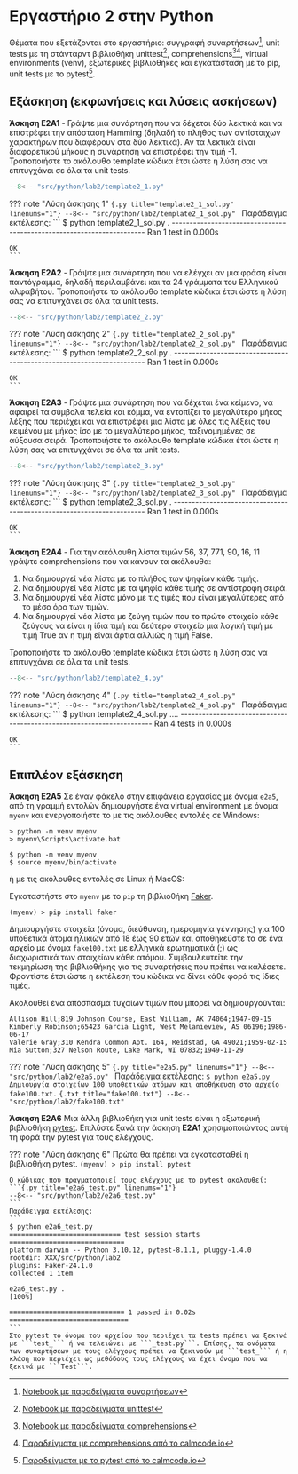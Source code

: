 # Εργαστήριο 2 στην Python

Θέματα που εξετάζονται στο εργαστήριο: συγγραφή συναρτήσεων[^1], unit tests με τη στάνταρντ βιβλιοθήκη unittest[^2], comprehensions[^3][^4], virtual environments (venv), εξωτερικές βιβλιοθήκες και εγκατάσταση με το pip, unit tests με το pytest[^5].


## Εξάσκηση (εκφωνήσεις και λύσεις ασκήσεων)

**Άσκηση E2A1** - Γράψτε μια συνάρτηση που να δέχεται δύο λεκτικά και να επιστρέφει την απόσταση Hamming (δηλαδή το πλήθος των αντίστοιχων χαρακτήρων που διαφέρουν στα δύο λεκτικά). Αν τα λεκτικά είναι διαφορετικού μήκους η συνάρτηση να επιστρέφει την τιμή -1. Τροποποιήστε το ακόλουθο template κώδικα έτσι ώστε η λύση σας να επιτυγχάνει σε όλα τα unit tests.

```{.py title="template2_1.py" linenums="1"}
--8<-- "src/python/lab2/template2_1.py"
```

??? note "Λύση άσκησης 1"
    ```{.py title="template2_1_sol.py" linenums="1"}
    --8<-- "src/python/lab2/template2_1_sol.py"
    ```
    Παράδειγμα εκτέλεσης:
    ```
    $ python template2_1_sol.py
    .
    ----------------------------------------------------------------------
    Ran 1 test in 0.000s

    OK
    ```

**Άσκηση E2A2** - Γράψτε μια συνάρτηση που να ελέγχει αν μια φράση είναι παντόγραμμα, δηλαδή περιλαμβάνει και τα 24 γράμματα του Ελληνικού αλφαβήτου. Τροποποιήστε το ακόλουθο template κώδικα έτσι ώστε η λύση σας να επιτυγχάνει σε όλα τα unit tests.

```{.py title="template2_2.py" linenums="1"}
--8<-- "src/python/lab2/template2_2.py"
```

??? note "Λύση άσκησης 2"
    ```{.py title="template2_2_sol.py" linenums="1"}
    --8<-- "src/python/lab2/template2_2_sol.py"
    ```
    Παράδειγμα εκτέλεσης:
    ```
    $ python template2_2_sol.py
    .
    ----------------------------------------------------------------------
    Ran 1 test in 0.000s

    OK
    ```

**Άσκηση E2A3**  -  Γράψτε μια συνάρτηση που να δέχεται ένα κείμενο, να αφαιρεί τα σύμβολα τελεία και κόμμα, να εντοπίζει το μεγαλύτερο μήκος λέξης που περιέχει και να επιστρέφει μια λίστα με όλες τις λέξεις του κειμένου με μήκος ίσο με το μεγαλύτερο μήκος, ταξινομημένες σε αύξουσα σειρά. Τροποποιήστε το ακόλουθο template κώδικα έτσι ώστε η λύση σας να επιτυγχάνει σε όλα τα unit tests.

```{.py title="template2_3.py" linenums="1"}
--8<-- "src/python/lab2/template2_3.py"
```

??? note "Λύση άσκησης 3"
    ```{.py title="template2_3_sol.py" linenums="1"}
    --8<-- "src/python/lab2/template2_3_sol.py"
    ```
    Παράδειγμα εκτέλεσης:
    ```
    $ python template2_3_sol.py
    .
    ----------------------------------------------------------------------
    Ran 1 test in 0.000s

    OK
    ```


**Άσκηση E2A4** - Για την ακόλουθη λίστα τιμών 56, 37, 771, 90, 16, 11 γράψτε comprehensions που να κάνουν τα ακόλουθα:

1. Να δημιουργεί νέα λίστα με το πλήθος των ψηφίων κάθε τιμής.
2. Να δημιουργεί νέα λίστα με τα ψηφία κάθε τιμής σε αντίστροφη σειρά.
3. Να δημιουργεί νέα λίστα μόνο με τις τιμές που είναι μεγαλύτερες από το μέσο όρο των τιμών.
4. Να δημιουργεί νέα λίστα με ζεύγη τιμών που το πρώτο στοιχείο κάθε ζεύγους να είναι η ίδια τιμή και δεύτερο στοιχείο μια λογική τιμή με τιμή True αν η τιμή είναι άρτια αλλιώς η τιμή False.

Τροποποιήστε το ακόλουθο template κώδικα έτσι ώστε η λύση σας να επιτυγχάνει σε όλα τα unit tests.

```{.py title="template2_4.py" linenums="1"}
--8<-- "src/python/lab2/template2_4.py"
```

??? note "Λύση άσκησης 4"
    ```{.py title="template2_4_sol.py" linenums="1"}
    --8<-- "src/python/lab2/template2_4_sol.py"
    ```
    Παράδειγμα εκτέλεσης:
    ```
    $ python template2_4_sol.py
    ....
    ----------------------------------------------------------------------
    Ran 4 tests in 0.000s

    OK
    ```


## Επιπλέον εξάσκηση

**Άσκηση E2A5** Σε έναν φάκελο στην επιφάνεια εργασίας με όνομα ```e2a5```, από τη γραμμή εντολών δημιουργήστε ένα virtual environment με όνομα ```myenv``` και ενεργοποιήστε το με τις ακόλουθες εντολές σε Windows:

```
> python -m venv myenv
> myenv\Scripts\activate.bat
```

```
$ python -m venv myenv
$ source myenv/bin/activate
```


ή με τις ακόλουθες εντολές σε Linux ή MacOS:

Εγκαταστήστε στο ```myenv``` με το ```pip``` τη βιβλιοθήκη [Faker](https://faker.readthedocs.io/en/master/). 

```
(myenv) > pip install faker
```

Δημιουργήστε στοιχεία (όνομα, διεύθυνση, ημερομηνία γέννησης) για 100 υποθετικά άτομα ηλικιών από 18 έως 90 ετών και αποθηκεύστε τα σε ένα αρχείο με όνομα ```fake100.txt``` με ελληνικά ερωτηματικά (;) ως διαχωριστικά των στοιχείων κάθε ατόμου. Συμβουλευτείτε την τεκμηρίωση της βιβλιοθήκης για τις συναρτήσεις που πρέπει να καλέσετε. Φροντίστε έτσι ώστε η εκτέλεση του κώδικα να δίνει κάθε φορά τις ίδιες τιμές. 

Ακολουθεί ένα απόσπασμα τυχαίων τιμών που μπορεί να δημιουργούνται:

```
Allison Hill;819 Johnson Course, East William, AK 74064;1947-09-15
Kimberly Robinson;65423 Garcia Light, West Melanieview, AS 06196;1986-06-17
Valerie Gray;310 Kendra Common Apt. 164, Reidstad, GA 49021;1959-02-15
Mia Sutton;327 Nelson Route, Lake Mark, WI 07832;1949-11-29
```

??? note "Λύση άσκησης 5"
    ```{.py title="e2a5.py" linenums="1"}
    --8<-- "src/python/lab2/e2a5.py"
    ```
    Παράδειγμα εκτέλεσης:
    ```
    $ python e2a5.py
    Δημιουργία στοιχείων 100 υποθετικών ατόμων και αποθήκευση στο αρχείο fake100.txt.
    ```
    ```{.txt title="fake100.txt"}
    --8<-- "src/python/lab2/fake100.txt"
    ```


**Άσκηση E2A6** Μια άλλη βιβλιοθήκη για unit tests είναι η εξωτερική βιβλιοθήκη [pytest](https://docs.pytest.org/). Επιλύστε ξανά την άσκηση **Ε2Α1** χρησιμοποιώντας αυτή τη φορά την pytest για τους ελέγχους.

??? note "Λύση άσκησης 6"
    Πρώτα θα πρέπει να εγκατασταθεί η βιβλιοθήκη pytest.
    ```
    (myenv) > pip install pytest
    ```
    
    Ο κώδικας που πραγματοποιεί τους ελέγχους με το pytest ακολουθεί:
    ```{.py title="e2a6_test.py" linenums="1"}
    --8<-- "src/python/lab2/e2a6_test.py"
    ```
    Παράδειγμα εκτέλεσης:
    ```
    $ python e2a6_test.py
    ============================ test session starts =============================
    platform darwin -- Python 3.10.12, pytest-8.1.1, pluggy-1.4.0
    rootdir: XXX/src/python/lab2
    plugins: Faker-24.1.0
    collected 1 item

    e2a6_test.py .                                                         [100%]

    ============================= 1 passed in 0.02s ==============================
    ```
    Στο pytest το όνομα του αρχείου που περιέχει τα tests πρέπει να ξεκινά με ```test_``` ή να τελειώνει με ```_test.py```. Επίσης, τα ονόματα των συναρτήσεων με τους ελέγχους πρέπει να ξεκινούν με ```test_``` ή η κλάση που περιέχει ως μεθόδους τους ελέγχους να έχει όνομα που να ξεκινά με ```Test```. 


[^1]: [Notebook με παραδείγματα συναρτήσεων](https://github.com/chgogos/dituoi_agp/blob/main/pl/python/notebooks/09-functions.ipynb)
[^2]: [Notebook με παραδείγματα unittest](https://github.com/chgogos/dituoi_agp/blob/main/pl/python/notebooks/13-testing.ipynb)
[^3]: [Notebook με παραδείγματα comprehensions](https://calmcode.io/course/comprehensions/introduction)
[^4]: [Παραδείγματα με comprehensions από το calmcode.io](https://calmcode.io/course/comprehensions/introduction)
[^5]: [Παραδείγματα με το pytest από το calmcode.io](https://calmcode.io/course/pytest/introduction)
